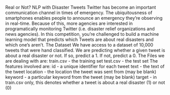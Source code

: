 Real or Not? NLP with Disaster Tweets
Twitter has become an important communication channel in times of emergency. The ubiquitousness of smartphones enables people to announce an emergency they’re observing in real-time. Because of this, more agencies are interested in programatically monitoring Twitter (i.e. disaster relief organizations and news agencies).
In this competition, you’re challenged to build a machine learning model that predicts which Tweets are about real disasters and which one’s aren’t.
The Dataset
We have access to a dataset of 10,000 tweets that were hand classified.
We are predicting whether a given tweet is about a real disaster or not.
If so, predict a 1. If not, predict a 0.
The Files we are dealing with are: train.csv - the training set test.csv - the test set
The features involved are: id - a unique identifier for each tweet text - the text of the tweet location - the location the tweet was sent from (may be blank) keyword - a particular keyword from the tweet (may be blank) target - in train.csv only, this denotes whether a tweet is about a real disaster (1) or not (0)